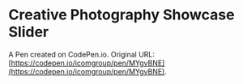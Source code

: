 # Creative Photography Showcase Slider

A Pen created on CodePen.io. Original URL: [https://codepen.io/icomgroup/pen/MYgvBNE](https://codepen.io/icomgroup/pen/MYgvBNE).


